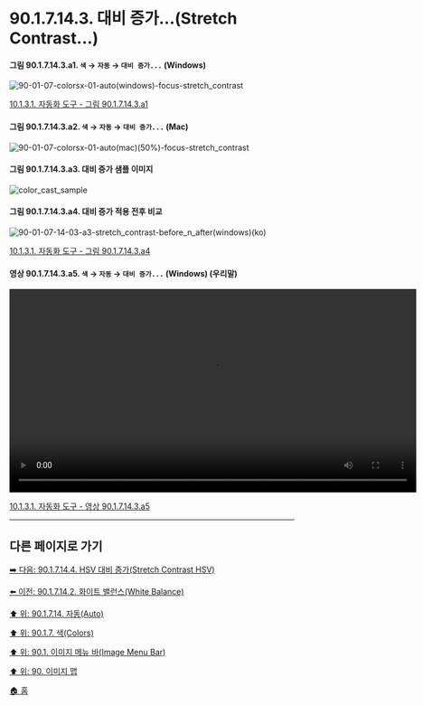 # 90.1.7.14.3. 대비 증가...(Stretch Contrast...)
#### 그림 90.1.7.14.3.a1. `색` → `자동` → `대비 증가...` (Windows)
![90-01-07-colorsx-01-auto(windows)-focus-stretch_contrast](https://github.com/wonder13662/gimp/assets/15767104/f7f9e92f-a885-41e0-a503-8a10e3e4d55c)

[10.1.3.1. 자동화 도구 - 그림 90.1.7.14.3.a1]()

#### 그림 90.1.7.14.3.a2. `색` → `자동` → `대비 증가...` (Mac)
![90-01-07-colorsx-01-auto(mac)(50%)-focus-stretch_contrast](https://github.com/wonder13662/gimp/assets/15767104/08c7ac64-8763-47dc-8b2d-f8f37031e345)

#### 그림 90.1.7.14.3.a3. 대비 증가 샘플 이미지
![color_cast_sample](https://github.com/wonder13662/gimp/assets/15767104/d03d04bf-4b9b-47ca-afa1-85f7d1820405)

#### 그림 90.1.7.14.3.a4. 대비 증가 적용 전후 비교
![90-01-07-14-03-a3-stretch_contrast-before_n_after(windows)(ko)](https://github.com/wonder13662/gimp/assets/15767104/13c1f0b0-67be-4891-9d18-2ee4e77147b4)

[10.1.3.1. 자동화 도구 - 그림 90.1.7.14.3.a4]()

#### 영상 90.1.7.14.3.a5. `색` → `자동` → `대비 증가...` (Windows) (우리말)
<video controls="controls" width="720" src="https://github.com/wonder13662/gimp/assets/15767104/049288bc-b11d-43ae-8d5e-4c7907f8fcfc"></video>

[10.1.3.1. 자동화 도구 - 영상 90.1.7.14.3.a5]()

***

## 다른 페이지로 가기

[➡️ 다음: 90.1.7.14.4. HSV 대비 증가(Stretch Contrast HSV)](./90-01-07-colorsx-14-autox-04-stretch_contrast_hsv.md)

[⬅️ 이전: 90.1.7.14.2. 화이트 밸런스(White Balance)](./90-01-07-colorsx-14-autox-02-white_balance.md)

[⬆️ 위: 90.1.7.14. 자동(Auto)](./90-01-07-colorsx-14-auto.md)

[⬆️ 위: 90.1.7. 색(Colors)](./90-01-07-colors.md)

[⬆️ 위: 90.1. 이미지 메뉴 바(Image Menu Bar)](./90-01-00-image-menu-bar.md)

[⬆️ 위: 90. 이미지 맵](./90-00-image-map.md)

[🏠 홈](./00-home.md)
